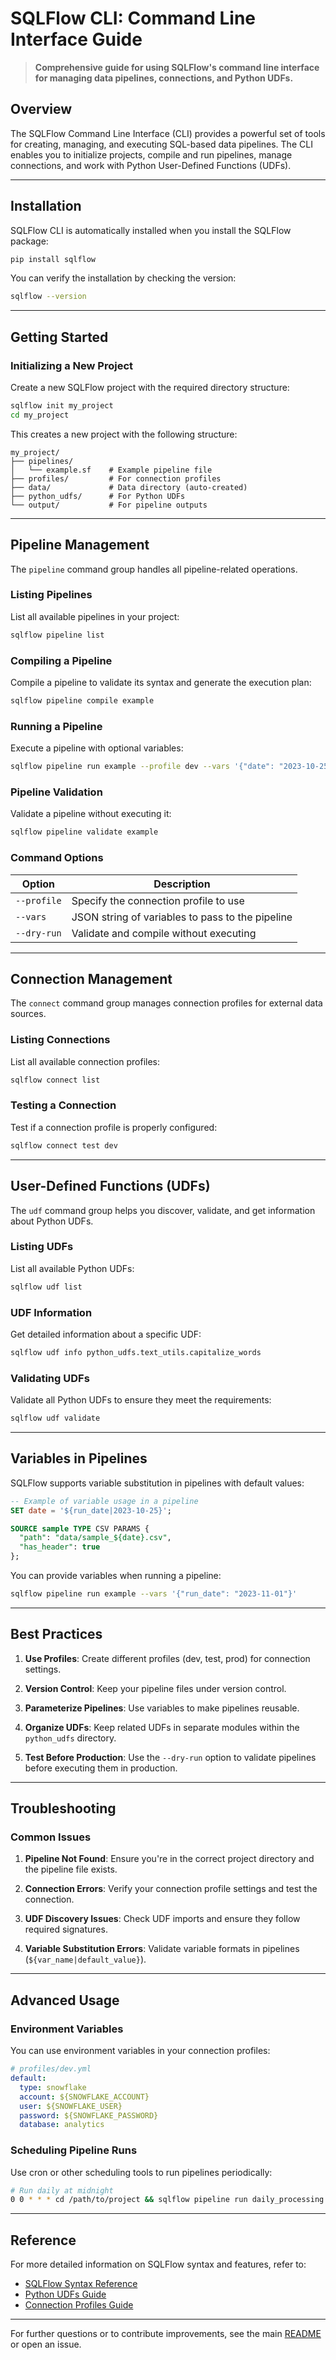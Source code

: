 # SQLFlow CLI: Command Line Interface Guide

> **Comprehensive guide for using SQLFlow's command line interface for managing data pipelines, connections, and Python UDFs.**

## Overview

The SQLFlow Command Line Interface (CLI) provides a powerful set of tools for creating, managing, and executing SQL-based data pipelines. The CLI enables you to initialize projects, compile and run pipelines, manage connections, and work with Python User-Defined Functions (UDFs).

---

## Installation

SQLFlow CLI is automatically installed when you install the SQLFlow package:

```bash
pip install sqlflow
```

You can verify the installation by checking the version:

```bash
sqlflow --version
```

---

## Getting Started

### Initializing a New Project

Create a new SQLFlow project with the required directory structure:

```bash
sqlflow init my_project
cd my_project
```

This creates a new project with the following structure:
```
my_project/
├── pipelines/
│   └── example.sf    # Example pipeline file
├── profiles/         # For connection profiles
├── data/             # Data directory (auto-created)
├── python_udfs/      # For Python UDFs
└── output/           # For pipeline outputs
```

---

## Pipeline Management

The `pipeline` command group handles all pipeline-related operations.

### Listing Pipelines

List all available pipelines in your project:

```bash
sqlflow pipeline list
```

### Compiling a Pipeline

Compile a pipeline to validate its syntax and generate the execution plan:

```bash
sqlflow pipeline compile example
```

### Running a Pipeline

Execute a pipeline with optional variables:

```bash
sqlflow pipeline run example --profile dev --vars '{"date": "2023-10-25"}'
```

### Pipeline Validation

Validate a pipeline without executing it:

```bash
sqlflow pipeline validate example
```

### Command Options

| Option      | Description                                     |
|-------------|-------------------------------------------------|
| `--profile` | Specify the connection profile to use           |
| `--vars`    | JSON string of variables to pass to the pipeline|
| `--dry-run` | Validate and compile without executing          |

---

## Connection Management

The `connect` command group manages connection profiles for external data sources.

### Listing Connections

List all available connection profiles:

```bash
sqlflow connect list
```

### Testing a Connection

Test if a connection profile is properly configured:

```bash
sqlflow connect test dev
```

---

## User-Defined Functions (UDFs)

The `udf` command group helps you discover, validate, and get information about Python UDFs.

### Listing UDFs

List all available Python UDFs:

```bash
sqlflow udf list
```

### UDF Information

Get detailed information about a specific UDF:

```bash
sqlflow udf info python_udfs.text_utils.capitalize_words
```

### Validating UDFs

Validate all Python UDFs to ensure they meet the requirements:

```bash
sqlflow udf validate
```

---

## Variables in Pipelines

SQLFlow supports variable substitution in pipelines with default values:

```sql
-- Example of variable usage in a pipeline
SET date = '${run_date|2023-10-25}';

SOURCE sample TYPE CSV PARAMS {
  "path": "data/sample_${date}.csv",
  "has_header": true
};
```

You can provide variables when running a pipeline:

```bash
sqlflow pipeline run example --vars '{"run_date": "2023-11-01"}'
```

---

## Best Practices

1. **Use Profiles**: Create different profiles (dev, test, prod) for connection settings.
   
2. **Version Control**: Keep your pipeline files under version control.

3. **Parameterize Pipelines**: Use variables to make pipelines reusable.

4. **Organize UDFs**: Keep related UDFs in separate modules within the `python_udfs` directory.

5. **Test Before Production**: Use the `--dry-run` option to validate pipelines before executing them in production.

---

## Troubleshooting

### Common Issues

1. **Pipeline Not Found**: Ensure you're in the correct project directory and the pipeline file exists.

2. **Connection Errors**: Verify your connection profile settings and test the connection.

3. **UDF Discovery Issues**: Check UDF imports and ensure they follow required signatures.

4. **Variable Substitution Errors**: Validate variable formats in pipelines (`${var_name|default_value}`).

---

## Advanced Usage

### Environment Variables

You can use environment variables in your connection profiles:

```yaml
# profiles/dev.yml
default:
  type: snowflake
  account: ${SNOWFLAKE_ACCOUNT}
  user: ${SNOWFLAKE_USER}
  password: ${SNOWFLAKE_PASSWORD}
  database: analytics
```

### Scheduling Pipeline Runs

Use cron or other scheduling tools to run pipelines periodically:

```bash
# Run daily at midnight
0 0 * * * cd /path/to/project && sqlflow pipeline run daily_processing --profile prod
```

---

## Reference

For more detailed information on SQLFlow syntax and features, refer to:

- [SQLFlow Syntax Reference](./syntax.md)
- [Python UDFs Guide](./python_udfs.md)
- [Connection Profiles Guide](./connector_usage_guide.md)

---

For further questions or to contribute improvements, see the main [README](../README.md) or open an issue.
